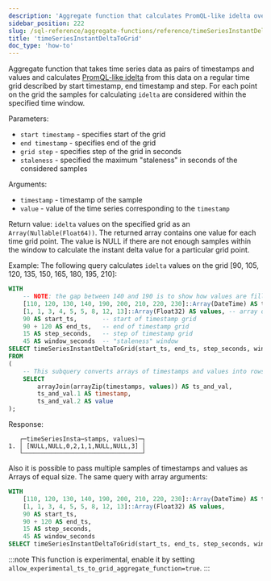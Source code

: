 ```yaml
---
description: 'Aggregate function that calculates PromQL-like idelta over time series data on the specified grid.'
sidebar_position: 222
slug: /sql-reference/aggregate-functions/reference/timeSeriesInstantDeltaToGrid
title: 'timeSeriesInstantDeltaToGrid'
doc_type: 'how-to'
---
```


Aggregate function that takes time series data as pairs of timestamps and values and calculates [PromQL-like idelta](https://prometheus.io/docs/prometheus/latest/querying/functions/#idelta) from this data on a regular time grid described by start timestamp, end timestamp and step. For each point on the grid the samples for calculating `idelta` are considered within the specified time window.

Parameters:
- `start timestamp` - specifies start of the grid
- `end timestamp` - specifies end of the grid
- `grid step` - specifies step of the grid in seconds
- `staleness` - specified the maximum "staleness" in seconds of the considered samples

Arguments:
- `timestamp` - timestamp of the sample
- `value` - value of the time series corresponding to the `timestamp`

Return value:
`idelta` values on the specified grid as an `Array(Nullable(Float64))`. The returned array contains one value for each time grid point. The value is NULL if there are not enough samples within the window to calculate the instant delta value for a particular grid point.

Example:
The following query calculates `idelta` values on the grid [90, 105, 120, 135, 150, 165, 180, 195, 210]:

```sql
WITH
    -- NOTE: the gap between 140 and 190 is to show how values are filled for ts = 150, 165, 180 according to window paramater
    [110, 120, 130, 140, 190, 200, 210, 220, 230]::Array(DateTime) AS timestamps,
    [1, 1, 3, 4, 5, 5, 8, 12, 13]::Array(Float32) AS values, -- array of values corresponding to timestamps above
    90 AS start_ts,       -- start of timestamp grid
    90 + 120 AS end_ts,   -- end of timestamp grid
    15 AS step_seconds,   -- step of timestamp grid
    45 AS window_seconds  -- "staleness" window
SELECT timeSeriesInstantDeltaToGrid(start_ts, end_ts, step_seconds, window_seconds)(timestamp, value)
FROM
(
    -- This subquery converts arrays of timestamps and values into rows of `timestamp`, `value`
    SELECT
        arrayJoin(arrayZip(timestamps, values)) AS ts_and_val,
        ts_and_val.1 AS timestamp,
        ts_and_val.2 AS value
);
```

Response:

```response
   ┌─timeSeriesInsta⋯stamps, values)─┐
1. │ [NULL,NULL,0,2,1,1,NULL,NULL,3] │
   └─────────────────────────────────┘
```

Also it is possible to pass multiple samples of timestamps and values as Arrays of equal size. The same query with array arguments:

```sql
WITH
    [110, 120, 130, 140, 190, 200, 210, 220, 230]::Array(DateTime) AS timestamps,
    [1, 1, 3, 4, 5, 5, 8, 12, 13]::Array(Float32) AS values,
    90 AS start_ts,
    90 + 120 AS end_ts,
    15 AS step_seconds,
    45 AS window_seconds
SELECT timeSeriesInstantDeltaToGrid(start_ts, end_ts, step_seconds, window_seconds)(timestamps, values);
```

:::note
This function is experimental, enable it by setting `allow_experimental_ts_to_grid_aggregate_function=true`.
:::
